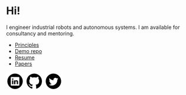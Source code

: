 # Hi!

I engineer industrial robots and autonomous systems. I am available for consultancy and mentoring.

- [Principles](https://github.com/cvilas/guidance)
- [Demo repo](https://github.com/cvilas/grape)
- [Resume](./media/vilas_chitrakaran_resume.pdf)
- [Papers](https://scholar.google.com/citations?user=8p0a4ZsAAAAJ&hl=en)

[![LinkedIn](./media/li_icon.png)](https://www.linkedin.com/in/vilas-chitrakaran/) [![Github](./media/github_icon.png)](https://github.com/cvilas/) [![Twitter](./media/twitter_icon.png)](https://twitter.com/vilaskc)
